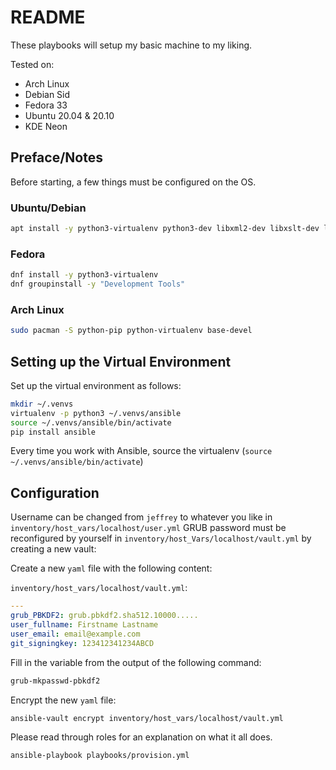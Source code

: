 # README

These playbooks will setup my basic machine to my liking.

Tested on:

* Arch Linux
* Debian Sid
* Fedora 33
* Ubuntu 20.04 & 20.10
* KDE Neon

## Preface/Notes

Before starting, a few things must be configured on the OS.

### Ubuntu/Debian

```bash
apt install -y python3-virtualenv python3-dev libxml2-dev libxslt-dev libssl-dev linux-headers-generic build-essential
```

### Fedora

```bash
dnf install -y python3-virtualenv
dnf groupinstall -y "Development Tools"
```

### Arch Linux

```bash
sudo pacman -S python-pip python-virtualenv base-devel
```

## Setting up the Virtual Environment

Set up the virtual environment as follows:

```bash
mkdir ~/.venvs
virtualenv -p python3 ~/.venvs/ansible
source ~/.venvs/ansible/bin/activate
pip install ansible
```

Every time you work with Ansible, source the virtualenv (`source ~/.venvs/ansible/bin/activate`)

## Configuration

Username can be changed from `jeffrey` to whatever you like in `inventory/host_vars/localhost/user.yml`
GRUB password must be reconfigured by yourself in `inventory/host_Vars/localhost/vault.yml` by creating a new vault:

Create a new `yaml` file with the following content:

`inventory/host_vars/localhost/vault.yml`:

```yaml
---
grub_PBKDF2: grub.pbkdf2.sha512.10000.....
user_fullname: Firstname Lastname
user_email: email@example.com
git_signingkey: 123412341234ABCD
```

Fill in the variable from the output of the following command:

```bash
grub-mkpasswd-pbkdf2
```

Encrypt the new `yaml` file:

```bash
ansible-vault encrypt inventory/host_vars/localhost/vault.yml
```

Please read through roles for an explanation on what it all does.

```bash
ansible-playbook playbooks/provision.yml
```
